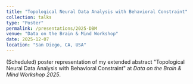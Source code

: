 ```yaml
---
title: "Topological Neural Data Analysis with Behavioral Constraint"
collection: talks
type: "Poster"
permalink: /presentations/2025-DBM
venue: "Data on the Brain & Mind Workshop"
date: 2025-12-07
location: "San Diego, CA, USA"
---
```


(Scheduled) poster representation of my extended abstract "Topological Neural Data Analysis with Behavioral Constraint" at *Data on the Brain & Mind Workshop 2025*.
